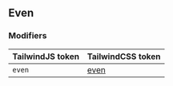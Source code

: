 ## Even


### Modifiers

| TailwindJS token | TailwindCSS token |
| ----- | ----- |
| `even` | [even](https://tailwindcss.com/docs/hover-focus-and-other-states#even) |